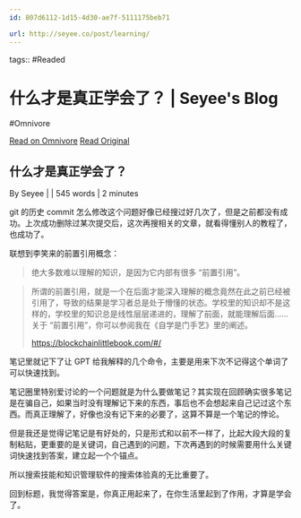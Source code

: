 ```yaml
---
id: 807d6112-1d15-4d30-ae7f-5111175beb71

url: http://seyee.co/post/learning/
---
```



tags::  #Readed 

# 什么才是真正学会了？ | Seyee's Blog
#Omnivore

[Read on Omnivore](https://omnivore.app/me/seyee-s-blog-191b7e7c865)
[Read Original](http://seyee.co/post/learning/)

## 什么才是真正学会了？

 By Seyee |  | 545 words | 2 minutes 

git 的历史 commit 怎么修改这个问题好像已经搜过好几次了，但是之前都没有成功。上次成功删除过某次提交后，这次再搜相关的文章，就看得懂别人的教程了，也成功了。

联想到李笑来的前置引用概念：

> 绝大多数难以理解的知识，是因为它内部有很多 “前置引用”。

> 所谓的前置引用，就是一个在后面才能深入理解的概念竟然在此之前已经被引用了，导致的结果是学习者总是处于懵懂的状态。学校里的知识却不是这样的，学校里的知识总是线性层层递进的，理解了前面，就能理解后面…… 关于 “前置引用”，你可以参阅我在《自学是门手艺》里的阐述。
> 
> <https://blockchainlittlebook.com/#/>

笔记里就记下了让 GPT 给我解释的几个命令，主要是用来下次不记得这个单词了可以快速找到。

笔记圈里特别爱讨论的一个问题就是为什么要做笔记？其实现在回顾确实很多笔记是在骗自己，如果当时没有理解记下来的东西，事后也不会想起来自己记过这个东西。而真正理解了，好像也没有记下来的必要了，这算不算是一个笔记的悖论。

但是我还是觉得记笔记是有好处的，只是形式和以前不一样了，比起大段大段的复制粘贴，更重要的是关键词，自己遇到的问题，下次再遇到的时候需要用什么关键词快速找到答案，建立起一个个锚点。

所以搜索技能和知识管理软件的搜索体验真的无比重要了。

回到标题，我觉得答案是，你真正用起来了，在你生活里起到了作用，才算是学会了。


